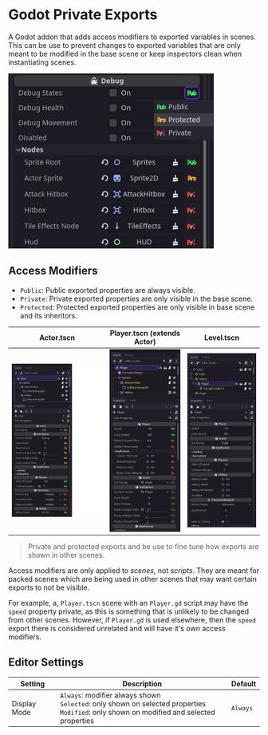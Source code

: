 # Godot Private Exports

A Godot addon that adds access modifiers to exported variables in scenes. This can be use to prevent changes to exported variables that are only meant to be modified in the base scene or keep inspectors clean when instantiating scenes.

![Example of inspector](screenshots/inspector.png)

## Access Modifiers

- `Public`: Public exported properties are always visible.
- `Private`: Private exported properties are only visible in the base scene.
- `Protected`: Protected exported properties are only visible in base scene and its inheritors.

| Actor.tscn                                             | Player.tscn (extends Actor)                                      | Level.tscn                                                |
| ------------------------------------------------------ | ---------------------------------------------------------------- | --------------------------------------------------------- |
| ![Example of base scene](screenshots/example_base.png) | ![Example of inherited scene](screenshots/example_inherited.png) | ![Example of ext scene](screenshots/example_external.png) |

> Private and protected exports and be use to fine tune how exports are shown in other scenes.

Access modifiers are only applied to _scenes_, not _scripts_. They are meant for packed scenes which are being used in other scenes that may want certain exports to not be visible.

For example, a, `Player.tscn` scene with an `Player.gd` script may have the `speed` property private, as this is something that is unlikely to be changed from other scenes. However, if `Player.gd` is used elsewhere, then the `speed` export there is considered unrelated and will have it's own access modifiers.

## Editor Settings

| Setting      | Description                                                                                                                                                      | Default |
| ------------ | ---------------------------------------------------------------------------------------------------------------------------------------------------------------- | ------- |
| Display Mode | `Always`: modifier always shown <br /> `Selected`: only shown on selected properties <br /> `Modified`: only shown on modified and selected properties | `Always`  |
